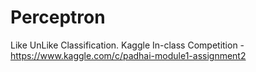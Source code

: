 # Perceptron
Like UnLike Classification.
Kaggle In-class Competition - https://www.kaggle.com/c/padhai-module1-assignment2
